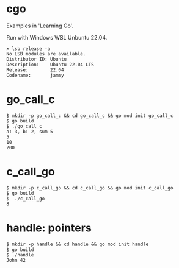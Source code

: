 # cgo
Examples in 'Learning Go'.

Run with Windows WSL Unbuntu 22.04.
```shell
✗ lsb_release -a
No LSB modules are available.
Distributor ID: Ubuntu
Description:    Ubuntu 22.04 LTS
Release:        22.04
Codename:       jammy
```

# go_call_c
```shell
$ mkdir -p go_call_c && cd go_call_c && go mod init go_call_c
$ go build
$ ./go_call_c
a: 3, b: 2, sum 5
5
10
200
```

# c_call_go
```shell
$ mkdir -p c_call_go && cd c_call_go && go mod init c_call_go
$ go build
$  ./c_call_go
8
```

# handle: pointers
```shell
$ mkdir -p handle && cd handle && go mod init handle
$ go build
$ ./handle
John 42
```